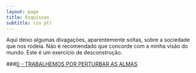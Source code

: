 ```yaml
---
layout: page
title: Esquissos
subtitle: (in pt)
---
```


Aqui deixo algumas divagações, aparentemente soltas, sobre a sociedade que nos rodeia.
Não é recomendado que concorde com a minha visão do mundo. Este é um exercício de desconstrução.


###[0 - TRABALHEMOS POR PERTURBAR AS ALMAS](https://rzferreira.github.io/utopolis/2024-05-15-PerturbarAsAlmas/)


